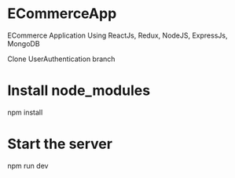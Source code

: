 # ECommerceApp
ECommerce Application Using ReactJs, Redux, NodeJS, ExpressJs, MongoDB

Clone UserAuthentication branch

# Install node_modules
npm install

# Start the server
npm run dev

